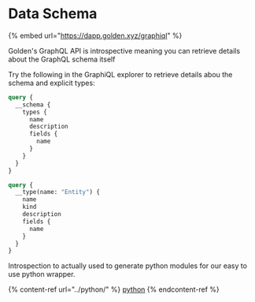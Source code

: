 # Data Schema

{% embed url="https://dapp.golden.xyz/graphiql" %}

Golden's GraphQL API is introspective meaning you can retrieve details about the GraphQL schema itself

Try the following in the GraphiQL explorer to retrieve details abou the schema and explicit types:

```graphql
query {
  __schema {
    types {
      name
      description
      fields {
        name
      }
    }
  }
}
```

```graphql
query {
  __type(name: "Entity") {
    name
    kind
    description
    fields {
      name
    }
  }
}
```

Introspection to actually used to generate python modules for our easy to use python wrapper.

{% content-ref url="../python/" %}
[python](../python/)
{% endcontent-ref %}
